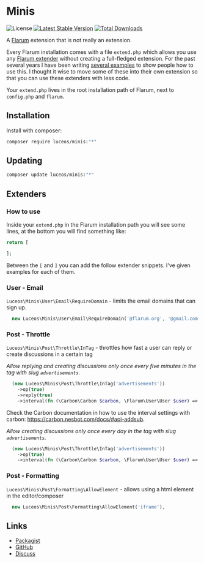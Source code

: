 # Minis

![License](https://img.shields.io/badge/license-MIT-blue.svg) [![Latest Stable Version](https://img.shields.io/packagist/v/luceos/minis.svg)](https://packagist.org/packages/luceos/minis) [![Total Downloads](https://img.shields.io/packagist/dt/luceos/minis.svg)](https://packagist.org/packages/luceos/minis)

A [Flarum](http://flarum.org) extension that is not really an extension. 

Every Flarum installation comes with a file `extend.php` which allows you use any [Flarum extender](https://docs.flarum.org/extenders/) without creating a full-fledged extension. For the past several years I have been writing [several examples](https://github.com/luceos/flarum-extender-examples) to show people how to use this. I thought it wise to move some of these into their own extension so that you can use these extenders with less code.

Your `extend.php` lives in the root installation path of Flarum, next to `config.php` and `flarum`.

## Installation

Install with composer:

```sh
composer require luceos/minis:"*"
```

## Updating

```sh
composer update luceos/minis:"*"
```

## Extenders

### How to use

Inside your `extend.php` in the Flarum installation path you will see some lines, at the bottom you will find something like:

```php
return [

];
```

Between the `[` and `]` you can add the follow extender snippets. I've given examples for each of them.

### User - Email

`Luceos\Minis\User\Email\RequireDomain` - limits the email domains that can sign up.

```php
  new Luceos\Minis\User\Email\RequireDomain('@flarum.org', '@gmail.com'),
```

### Post - Throttle

`Luceos\Minis\Post\Throttle\InTag` - throttles how fast a user can reply or create discussions in a certain tag

_Allow replying and creating discussions only once every five minutes in the tag with slug `advertisements`._
```php
  (new Luceos\Minis\Post\Throttle\InTag('advertisements'))
    ->op(true)
    ->reply(true)
    ->interval(fn (\Carbon\Carbon $carbon, \Flarum\User\User $user) => $carbon->subMinutes(5)),
```

Check the Carbon documentation in how to use the interval settings with carbon: https://carbon.nesbot.com/docs/#api-addsub.

_Allow creating discussions only once every day in the tag with slug `advertisements`._
```php
  (new Luceos\Minis\Post\Throttle\InTag('advertisements'))
    ->op(true)
    ->interval(fn (\Carbon\Carbon $carbon, \Flarum\User\User $user) => $carbon->subDay()),
```

### Post - Formatting

`Luceos\Minis\Post\Formatting\AllowElement` - allows using a html element in the editor/composer

```php
  new Luceos\Minis\Post\Formatting\AllowElement('iframe'),
```

## Links

- [Packagist](https://packagist.org/packages/luceos/minis)
- [GitHub](https://github.com/luceos/flarum-ext-minis)
- [Discuss](https://discuss.flarum.org/d/35283)

